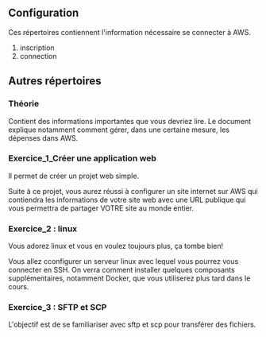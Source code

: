 ## Configuration

Ces répertoires contiennent l'information nécessaire se connecter à AWS.

1) inscription
2) connection

## Autres répertoires

### Théorie
Contient des informations importantes que vous devriez lire.
Le document explique notamment comment gérer, dans une certaine mesure, les dépenses dans AWS.

### Exercice_1_Créer une application web
Il permet de créer un projet web simple.

Suite à ce projet, vous aurez réussi à configurer un site internet sur AWS qui contiendra les informations de votre site web avec une URL publique qui vous permettra de partager VOTRE site au monde entier. 

### Exercice_2 : linux
Vous adorez linux et vous en voulez toujours plus, ça tombe bien!

Vous allez cconfigurer un serveur linux avec lequel vous pourrez vous connecter en SSH. On verra comment installer quelques composants supplémentaires, notamment Docker, que vous utiliserez plus tard dans le cours.

### Exercice_3 : SFTP et SCP
L'objectif est de se familiariser avec sftp et scp pour transférer des fichiers.
